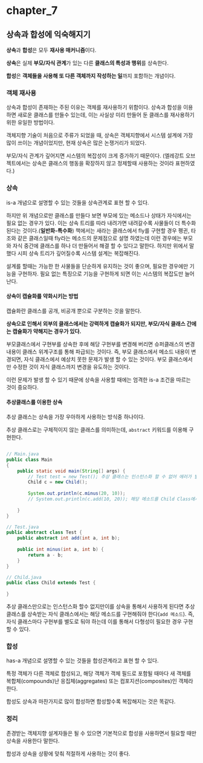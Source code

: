 # chapter_7
## 상속과 합성에 익숙해지기

**상속**과 **합성**은 모두 **재사용 매커니즘**이다.

**상속**은 실제 **부모/자식 관계**가 있는 다른 **클래스의 특성과 행위**를 상속한다.

**합성**은 **객체들을 사용해 또 다른 객체까지 작성하는 일**까지 포함하는 개념이다.

### 객체 재사용

상속과 합성이 존재하는 주된 이유는 객체를 재사용하기 위함이다. 상속과 합성을 이용하면 새로운 클래스를 만들수 있는데, 이는 사실상 미리 만들어 둔 클래스를 재사용하기 위한 유일한 방법이다.

객체지향 기술이 처음으로 주류가 되었을 때, 상속은 객체지향에서 시스템 설계에 가장 많이 쓰이는 개념이었지만, 현재 상속은 많은 논쟁거리가 되었다.

부모/자식 관계가 깊어지면 시스템의 복잡성이 크게 증가하기 때문이다. (엘레강트 오브젝트에서는 상속은 클래스의 행동을 확장하지 않고 정제할때 사용하는 것이라 표현하였다.)

### 상속

is-a 개념으로 설명할 수 있는 것들을 상속관계로 표현 할 수 있다.

하지만 위 개념으로만 클래스를 만들다 보면 부모에 있는 메소드나 상태가 자식에서는 필요 없는 경우가 있다. 이는 상속 트리를 따라 내려가면 내려갈수록 사물들이 더 특수화 된다는 것이다.(**일반화-특수화**) 책에서는 새라는 클래스에서 fly를 구현할 경우 펭귄, 타조와 같은 클래스일때 fly라는 메소드의 문제점으로 설명 하였는데 이런 경우에는 부모와 자식 중간에 클래스를 하나 더 만들어서 해결 할 수 있다고 말한다. 하지만 위에서 말했다 시피 상속 트리가 깊어질수록 시스템 설계는 복잡해진다.

설계를 할때는 가능한 한 사물들을 단순하게 유지하는 것이 좋으며, 필요한 경우에만 기능을 구현하자. 필요 없는 특징으로 기능을 구현하게 되면 이는 시스템의 복잡도만 늘어난다.

#### 상속이 캡슐화를 약화시키는 방법

캡슐화란 클래스를 공개, 비공개 뿐으로 구분하는 것을 말한다.

**상속으로 인해서 외부의 클래스에서는 강력하게 캡슐화가 되지만, 부모/자식 클래스 간에는 캡슐화가 약해지는 경우가 있다.**

부모클래스에서 구현부를 상속한 후에 해당 구현부를 변경해 버리면 슈퍼클래스의 변경 내용이 클래스 위계구조를 통해 파급되는 것이다. 즉, 부모 클래스에서 메소드 내용이 변경되면, 자식 클래스에서 예상치 못한 문제가 발생 할 수 있는 것이다. 부모 클래스에서만 수정한 것이 자식 클래스까지 변경을 유도하는 것이다.

이런 문제가 발생 할 수 있기 때문에 상속을 사용할 때에는 엄격한 is-a 조건을 따르는 것이 중요하다.

#### 추상클래스를 이용한 상속

추상 클래스는 상속을 가장 우아하게 사용하는 방식중 하나이다.

추상 클래스로는 구체적이지 않는 클래스를 의미하는데, `abstract` 키워드를 이용해 구현한다.

``` java

// Main.java
public class Main
{
	public static void main(String[] args) {
		// Test test = new Test(); 추상 클래스는 인스턴스화 할 수 없어 에러가 발생
		Child c = new Child();
		
		System.out.println(c.minus(20, 10));
		// System.out.println(c.add(10, 20)); 해당 메소드를 Child Class에서 구상화 하지 않아서 에러가 발생한다.
	    
	}
}

// Test.java
public abstract class Test {
    public abstract int add(int a, int b);
    
    public int minus(int a, int b) {
        return a - b;
    }
}

// Child.java
public class Child extends Test {
    
}


```

추상 클래스만으로는 인스턴스화 할수 없지만이를 상속을 통해서 사용하게 된다면 추상 클래스를 상속받는 자식 클래스에서는 해당 메소드를 구현해줘야 한다(`add 메소드`). 즉, 자식 클래스마다 구현부를 별도로 둬야 하는데 이를 통해서 다형성이 필요한 경우 구현할 수 있다.

### 합성

has-a 개념으로 설명할 수 있는 것들을 합성관계라고 표현 할 수 있다.

특정 객체가 다른 객체로 합성되고, 해당 객체가 객체 필드로 포함될 때마다 새 객체를 복합체(compounds)난 응집체(aggregates) 또는 컴포지션(composites)인 객체라 한다.

합성도 상속과 마찬가지로 많이 합성하면 합성할수록 복잡해지는 것은 똑같다.

### 정리

존경받는 객체지향 설계자들은 될 수 있으면 기본적으로 합성을 사용하면서 필요할 때만 상속을 사용한다 말한다.

합성과 상속을 상황에 맞춰 적절하게 사용하는 것이 좋다.